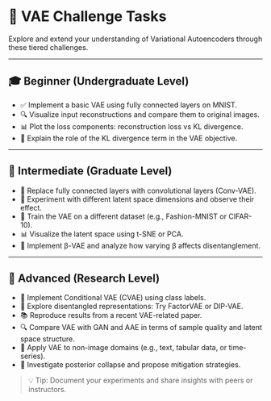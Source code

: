 # 🧠 VAE Challenge Tasks

Explore and extend your understanding of Variational Autoencoders through these tiered challenges.

---

## 🎓 Beginner (Undergraduate Level)

- ✅ Implement a basic VAE using fully connected layers on MNIST.
- 🔍 Visualize input reconstructions and compare them to original images.
- 📊 Plot the loss components: reconstruction loss vs KL divergence.
- 🧠 Explain the role of the KL divergence term in the VAE objective.

---

## 🧪 Intermediate (Graduate Level)

- 🧠 Replace fully connected layers with convolutional layers (Conv-VAE).
- 🔄 Experiment with different latent space dimensions and observe their effect.
- 🧪 Train the VAE on a different dataset (e.g., Fashion-MNIST or CIFAR-10).
- 📊 Visualize the latent space using t-SNE or PCA.
- 🧠 Implement β-VAE and analyze how varying β affects disentanglement.

---

## 🚀 Advanced (Research Level)

- 🧬 Implement Conditional VAE (CVAE) using class labels.
- 🧠 Explore disentangled representations: Try FactorVAE or DIP-VAE.
- 📚 Reproduce results from a recent VAE-related paper.
- 🔍 Compare VAE with GAN and AAE in terms of sample quality and latent space structure.
- 🧪 Apply VAE to non-image domains (e.g., text, tabular data, or time-series).
- 🧠 Investigate posterior collapse and propose mitigation strategies.

> 💡 Tip: Document your experiments and share insights with peers or instructors.
